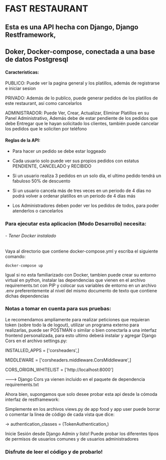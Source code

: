 # FAST RESTAURANT


## Esta es una API hecha con Django, Django Restframework,
## Doker, Docker-compose, conectada a una base de datos Postgresql


#### Características:

PUBLICO: Puede ver la pagina general y los platillos, además de registrarse e iniciar sesion

PRIVADO: Además de lo publico, puede generar pedidos de los platillos de este restaurant, así como cancelarlos

ADMINISTRADOR: Puede Ver, Crear, Actualizar, Eliminar Platillos en su Panel Administrativo, Además debe de estar
pendiente de los pedidos que debe Entregar que le hayan solicitado los clientes,
también puede cancelar los pedidos que le soliciten por teléfono


#### Reglas de la API:

- Para hacer un pedido se debe estar loggeado

- Cada usuario solo puede ver sus propios pedidos con estatus PENDIENTE, CANCELADO y RECIBIDO

- Si un usuario realiza 3 pedidos en un solo día, el ultimo pedido tendrá un fabuloso 50% de descuento

- Si un usuario cancela más de tres veces en un periodo de 4 días no podrá volver
a ordenar platillos en un periodo de 4 días más

- Los Administradores deben poder ver los pedidos de todos, para poder atenderlos o cancelarlos

### Para ejecutar esta aplicacion (Modo Desarrollo) necesita:

###### - Tener Docker instalado

Vaya al directorio que contiene docker-compose.yml y escriba el siguiente comando:

`docker-compose up`

Igual si no esta familiarizado con Docker, tambien puede crear su entorno virtual en python, instalar las dependencias
que vienen en el archivo requirements.txt con PIP y colocar sus variables de entorno en un archivo .env preferentemente
al nivel del mismo documento de texto que contiene dichas dependencias

### Notas a tomar en cuenta para sus pruebas:

Le recomendamos ampliamente para realizar peticiones que requieran token (sobre todo la de logout), utilizar un programa externo
para realizarlas, puede ser POSTMAN o similar o bien conectarla a una interfaz frontend personalizada, para esto ultimo deberá instalar
y agregar Django Cors en el archivo settings.py:

INSTALLED_APPS = ['corsheaders',]

MIDDLEWARE = ['corsheaders.middleware.CorsMiddleware',]

CORS_ORIGIN_WHITELIST = ['http://localhost:8000']

---> Django Cors ya vienen incluido en el paquete de dependencia requirements.txt

Ahora bien, supongamos que solo desee probar esta api desde la cómoda interfaz de restframework:

Simplemente en los archivos views.py de app food y app user puede borrar o comentar la linea de código de cada vista que dice:

->  authentication_classes = (TokenAuthentication,)

Inicie Sesión desde Django Admin y listo! Puede probar los diferentes tipos de permisos de usuarios comunes y de usuarios administradores

### Disfrute de leer el código y de probarlo!




